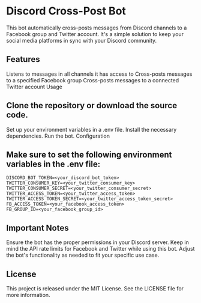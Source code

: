 # Discord Cross-Post Bot

This bot automatically cross-posts messages from Discord channels to a Facebook group and Twitter account. It's a simple solution to keep your social media platforms in sync with your Discord community.

## Features

Listens to messages in all channels it has access to
Cross-posts messages to a specified Facebook group
Cross-posts messages to a connected Twitter account
Usage

## Clone the repository or download the source code.

Set up your environment variables in a .env file.
Install the necessary dependencies.
Run the bot.
Configuration

## Make sure to set the following environment variables in the .env file:

``` dotenv
DISCORD_BOT_TOKEN=<your_discord_bot_token>
TWITTER_CONSUMER_KEY=<your_twitter_consumer_key>
TWITTER_CONSUMER_SECRET=<your_twitter_consumer_secret>
TWITTER_ACCESS_TOKEN=<your_twitter_access_token>
TWITTER_ACCESS_TOKEN_SECRET=<your_twitter_access_token_secret>
FB_ACCESS_TOKEN=<your_facebook_access_token>
FB_GROUP_ID=<your_facebook_group_id>
```


## Important Notes

Ensure the bot has the proper permissions in your Discord server.
Keep in mind the API rate limits for Facebook and Twitter while using this bot.
Adjust the bot's functionality as needed to fit your specific use case.

## License

This project is released under the MIT License. See the LICENSE file for more information.